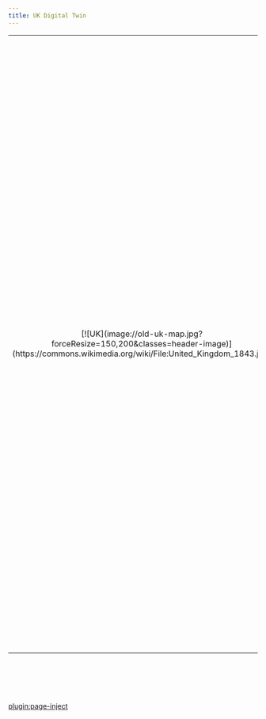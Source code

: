 ```yaml
---
title: UK Digital Twin
---
```


<table>
	<tr>
		<td width="25%" style="text-align: center;" markdown="1">[![UK](image://old-uk-map.jpg?forceResize=150,200&classes=header-image)](https://commons.wikimedia.org/wiki/File:United_Kingdom_1843.jpg)</td>
		<td width="75%"><h2>UK Digital Twin</h2>Lorem ipsum dolor sit amet, consectetur adipiscing elit. Ut ut felis ut mi pulvinar convallis. Nullam quis nisl et sapien blandit facilisis. Suspendisse pretium egestas quam, ultrices pretium massa rhoncus eu. Fusce ultricies, nisi quis convallis vestibulum, nunc nunc pellentesque tortor, sit amet sodales ligula nibh quis lectus. Interdum et malesuada fames ac ante ipsum primis in faucibus. Donec aliquam, massa ac accumsan interdum, lacus est maximus mauris, sit amet sollicitudin turpis lorem id orci. Nunc sit amet pharetra nibh.</td>
	</tr>
</table>
<br><br>

<div id="map" style="position: relative; overflow: hidden;">
</div>


<br><br>
[plugin:page-inject](/modular/partners)
